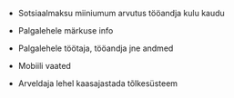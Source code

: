 * Sotsiaalmaksu miiniumum arvutus tööandja kulu kaudu
* Palgalehele märkuse info
* Palgalehele töötaja, tööandja jne andmed
* Mobiili vaated

* Arveldaja lehel kaasajastada tõlkesüsteem
